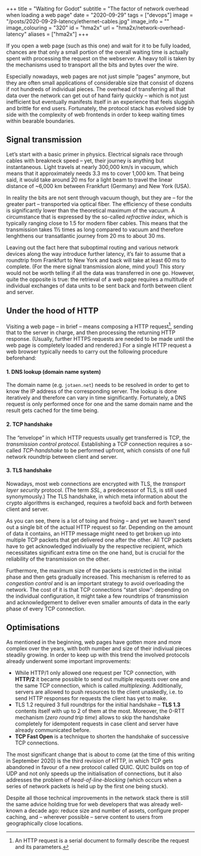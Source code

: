 +++
title = "Waiting for Godot"
subtitle = "The factor of network overhead when loading a web page"
date = "2020-09-29"
tags = ["devops"]
image = "/posts/2020-09-29-latency/ethernet-cables.jpg"
image_info = ""
image_colouring = "320"
id = "hma2x"
url = "hma2x/network-overhead-latency"
aliases = ["hma2x"]
+++

If you open a web page (such as this one) and wait for it to be fully loaded, chances are that only a small portion of the overall waiting time is actually spent with processing the request on the webserver. A heavy toll is taken by the mechanisms used to transport all the bits and bytes over the wire.

Especially nowadays, web pages are not just simple “pages” anymore, but they are often small applications of considerable size that consist of dozens if not hundreds of individual pieces. The overhead of transferring all that data over the network can get out of hand fairly quickly – which is not just inefficient but eventually manifests itself in an experience that feels sluggish and brittle for end users. Fortunately, the protocol stack has evolved side by side with the complexity of web frontends in order to keep waiting times within bearable boundaries.

## Signal transmission

Let’s start with a basic primer in physics. Electrical signals race through cables with breakneck speed – yet, their journey is anything but instantaneous. Light travels at nearly 300,000 km/s in vacuum, which means that it approximately needs 3.3 ms to cover 1,000 km. That being said, it would take around 20 ms for a light beam to travel the linear distance of ~6,000 km between Frankfurt (Germany) and New York (USA).

In reality the bits are not sent through vacuum though, but they are – for the greater part – transported via optical fiber. The efficiency of these conduits is significantly lower than the theoretical maximum of the vacuum. A circumstance that is expressed by the so-called *refractive index*, which is typically ranging close to 1.5 for modern fiber cables. This means that the transmission takes 1½ times as long compared to vacuum and therefore lenghthens our transatlantic journey from 20 ms to about 30 ms.

Leaving out the fact here that suboptimal routing and various network devices along the way introduce further latency, it’s fair to assume that a roundtrip from Frankfurt to New York and back will take at least 60 ms to complete. (For the mere signal transmission alone, mind you!) This story would not be worth telling if all the data was transferred in one go. However, quite the opposite is true: the retrieval of a web page requires a multitude of individual exchanges of data units to be sent back and forth between client and server.

## Under the hood of HTTP

Visiting a web page – in brief – means composing a HTTP request[^1], sending that to the server in charge, and then processing the returning HTTP response. (Usually, further HTTPS requests are needed to be made until the web page is completely loaded and rendered.) For a single HTTP request a web browser typically needs to carry out the following procedure beforehand:

#### 1. DNS lookup (domain name system)
The domain name (e.g. `jotaen.net`) needs to be resolved in order to get to know the IP address of the corresponding server. The lookup is done iteratively and therefore can vary in time significantly. Fortunately, a DNS request is only performed once for one and the same domain name and the result gets cached for the time being.

#### 2. TCP handshake
The “envelope” in which HTTP requests usually get transferred is TCP, the *transmission control protocol*. Establishing a TCP connection requires a so-called *TCP-handshake* to be performed upfront, which consists of one full network roundtrip between client and server. 

#### 3. TLS handshake
Nowadays, most web connections are encrypted with TLS, the *transport layer security* protocol. (The term *SSL*, a predecessor of TLS, is still used synonymously.) The TLS handshake, in which meta information about the crypto algorithms is exchanged, requires a twofold back and forth between client and server.  

As you can see, there is a lot of toing and froing – and yet we haven’t send out a single bit of the actual HTTP request so far. Depending on the amount of data it contains, an HTTP message might need to get broken up into multiple TCP packets that get delivered one after the other. All TCP packets have to get acknowledged indiviually by the respective recipient, which necessitates significant extra time on the one hand, but is crucial for the reliability of the transmission on the other.

Furthermore, the maximum size of the packets is restricted in the initial phase and then gets gradually increased. This mechanism is referred to as *congestion control* and is an important strategy to avoid overloading the network. The cost of it is that TCP connections “start slow”: depending on the individual configuration, it might take a few roundtrips of transmission and acknowledgement to deliver even smaller amounts of data in the early phase of every TCP connection.

## Optimisations

As mentioned in the beginning, web pages have gotten more and more complex over the years, with both number and size of their indiviual pieces steadily growing. In order to keep up with this trend the involved protocols already underwent some important improvements:

- While HTTP/1 only allowed one request per TCP connection, with **HTTP/2** it became possible to send out multiple requests over one and the same TCP connection, which is called *multiplexing*. Additionally, servers are allowed to push resources to the client unaskedly, i.e. to send HTTP responses for requests the client has yet to make.
- TLS 1.2 required 3 full roundtrips for the initial handshake – **TLS 1.3** contents itself with up to 2 of them at the most. Moreover, the 0-RTT mechanism (*zero round trip time*) allows to skip the handshake completely for idempotent requests in case client and server have already communicated before.
- **TCP Fast Open** is a technique to shorten the handshake of successive TCP connections.

The most significant change that is about to come (at the time of this writing in September 2020) is the third revision of HTTP, in which TCP gets abandoned in favour of a new protocol called QUIC. QUIC builds on top of UDP and not only speeds up the initialisation of connections, but it also addresses the problem of *head-of-line-blocking* (which occurs when a series of network packets is held up by the first one being stuck).

Despite all those technical improvements in the network stack there is still the same advice holding true for web developers that was already well-known a decade ago: reduce size and number of assets, configure proper caching, and – wherever possible – serve content to users from geographically close locations.


[^1]: An HTTP request is a serial document to formally describe the request and its parameters.
